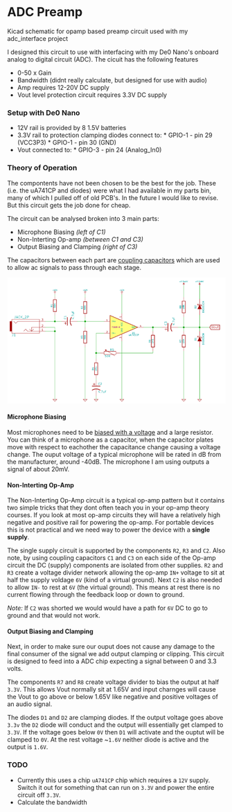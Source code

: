 # ADC Preamp
Kicad schematic for opamp based preamp circuit used with my adc_interface project

I designed this circuit to use with interfacing with my De0 Nano's onboard analog to digital circuit (ADC). The cicuit has the following features
   * 0-50 x Gain
   * Bandwidth (didnt really calculate, but designed for use with audio)
   * Amp requires 12-20V DC supply
   * Vout level protection circuit requires 3.3V DC supply

### Setup with De0 Nano

   * 12V rail is provided by 8 1.5V batteries
   * 3.3V rail to protection clamping diodes connect to:
    * GPIO-1 - pin 29 (VCC3P3) 
    * GPIO-1 - pin 30 (GND)
   * Vout connected to:
    * GPIO-3 - pin 24 (Analog_In0)

### Theory of Operation

The compontents have not been chosen to be the best for the job.  These (i.e. the uA741CP and diodes) were what I had available in my parts bin, many of which I pulled off of old PCB's. In the future I would like to revise. But this circuit gets the job done for cheap. 

The circuit can be analysed broken into 3 main parts:
   * Microphone Biasing *(left of C1)*
   * Non-Interting Op-amp *(between C1 and C3)*
   * Output Biasing and Clamping *(right of C3)*

The capacitors between each part are [coupling capacitors](http://www.learningaboutelectronics.com/Articles/What-is-a-coupling-capacitor) which are used to allow ac signals to pass through each stage. 

![Preamp Schematic](https://raw.githubusercontent.com/stffrdhrn/adc_preamp/master/README/preamp.png)

#### Microphone Biasing
Most microphones need to be [biased with a voltage](http://www.epanorama.net/circuits/microphone_powering.html) and a large resistor. You can think of a microphone as a capacitor, when the capacitor plates move with respect to eachother the capacitance change causing a voltage change. The ouput voltage of a typical microphone will be rated in dB from the manufacturer, around -40dB.  The microphone I am using outputs a signal of about 20mV. 

#### Non-Interting Op-Amp 
The Non-Interting Op-Amp circuit is a typical op-amp pattern but it contains two simple tricks that they dont often teach you in your op-amp theory courses.  If you look at most op-amp circuits they will have a relatively high negative and positive rail for powering the op-amp.  For portable devices this is not practical and we need way to power the device with a **single supply**. 

The single supply circuit is supported by the components `R2`, `R3` and `C2`.  Also note, by using coupling capacitors `C1` and `C3` on each side of the Op-amp circuit the DC (supply) components are isolated from other supplies.  `R2` and `R3` create a voltage divider network allowing the op-amp `IN+` voltage to sit at half the supply voldage `6V` (kind of a virtual ground).  Next `C2` is also needed to allow `IN-` to rest at `6V` (the virtual ground). This means at rest there is no current flowing through the feedback loop or down to ground.  

*Note:* If `C2` was shorted we would would have a path for `6V` DC to go to ground and that would not work. 

#### Output Biasing and Clamping
Next, in order to make sure our ouput does not cause any damage to the final consumer of the signal we add output clamping or clipping.   This circuit is designed to feed into a ADC chip expecting a signal between 0 and 3.3 volts.

The components `R7` and `R8` create voltage divider to bias the output at half `3.3V`.  This allows Vout normally sit at 1.65V and input charnges will cause the Vout to go above or below 1.65V like negative and positive voltages of an audio signal. 

The diodes `D1` and `D2` are clamping diodes.  If the output voltage goes above `3.3v` the `D2` diode will conduct and the output will essentially get clamped to `3.3V`.  If the voltage goes below `0V` then `D1` will activate and the ouptut will be clamped to `0V`.  At the rest voltage ~`1.6V` neither diode is active and the output is `1.6V`. 

### TODO
 * Currently this uses a chip `uA741CP` chip which requires a `12V` supply.  Switch it out for something that can run on `3.3V` and power the entire circuit off `3.3V`. 
 * Calculate the bandwidth
